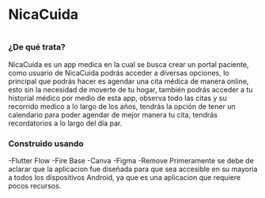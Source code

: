 # <h1>NicaCuida<h1/>
<h3>¿De qué trata?</h3>
NicaCuida es un app medica en la cual se busca crear un portal paciente, como usuario de NicaCuida podrás acceder a diversas opciones, lo principal que podrás hacer es agendar una cita médica de manera online, esto sin la necesidad de moverte de tu hogar, también podrás acceder a tu historial médico por medio de esta app, observa todo las citas y su recorrido medico a lo largo de los años, tendrás la opción de tener un calendario para poder agendar de mejor manera tu cita, tendrás recordatorios a lo largo del día par.
<h3>Construido usando</h3>
-Flutter Flow
-Fire Base
-Canva
-Figma
-Remove
Primeramente se debe de aclarar que la aplicacion fue diseñada para que sea accesible en su mayoria a todos los dispositivos Android, ya que es una aplicacion que requiere pocos recursos.


